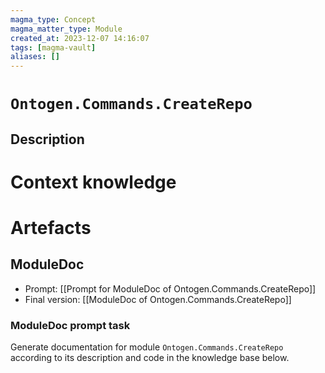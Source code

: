 ```yaml
---
magma_type: Concept
magma_matter_type: Module
created_at: 2023-12-07 14:16:07
tags: [magma-vault]
aliases: []
---
```

# `Ontogen.Commands.CreateRepo`

## Description

<!--
What is a `Ontogen.Commands.CreateRepo`?

Your knowledge about the module, i.e. facts, problems and properties etc.
-->


# Context knowledge

<!--
This section should include background knowledge needed for the model to create a proper response, i.e. information it does not know either because of the knowledge cut-off date or unpublished knowledge.

Write it down right here in a subsection or use a transclusion. If applicable, specify source information that the model can use to generate a reference in the response.
-->




# Artefacts

## ModuleDoc

- Prompt: [[Prompt for ModuleDoc of Ontogen.Commands.CreateRepo]]
- Final version: [[ModuleDoc of Ontogen.Commands.CreateRepo]]

### ModuleDoc prompt task

Generate documentation for module `Ontogen.Commands.CreateRepo` according to its description and code in the knowledge base below.
